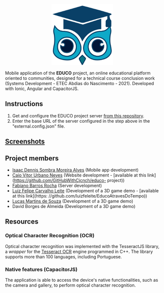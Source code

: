 <div align="center">
    <img src="https://github.com/IsaacDennis/EDUCOMobile/blob/master/src/assets/educo-logo.svg?raw=true" alt="Project Logo" width="200px" height=" 200px">
</div>

Mobile application of the **EDUCO** project, an online educational platform oriented to communities, designed for a technical course conclusion work (Systems Development - ETEC Abdias do Nascimento - 2021). Developed with Ionic, Angular and CapacitorJS.
## Instructions
1. Get and configure the EDUCO project server [from this repository](https://github.com/yDanonin/API_educo).
2. Enter the base URL of the server configured in the step above in the "external.config.json" file.
## [Screenshots](https://isaacdennis.github.io/projects/creations/educomobile/#screenshots)
## Project members
- [Isaac Dennis Sombra Moreira Alves](https://www.linkedin.com/in/isaac-dennis-sombra-5b450b223/) (Mobile app development)
- [Caio Vitor Urbano Neves](https://www.linkedin.com/in/caio-vitor-260a231a7/) (Website development - [available at this link](https://github.com/GitHubWithCjcnch/educo- project))
- [Fabiano Barros Rocha](https://www.linkedin.com/in/fabiano-rocha-84a581200/) (Server development)
- [Luiz Felipe Carvalho Leite](https://www.linkedin.com/in/luiz-felipe-carvalho-leite-2492b81b6/) (Development of a 3D game demo - [available at this link](https: //github.com/luizfeleite/EducoAtravesDoTempo))
- [Lucas Martins de Souza](https://www.linkedin.com/in/lucas-souza-b91157222/) (Development of a 3D game demo)
- David Borges de Almeida (Development of a 3D game demo)

## Resources
### Optical Character Recognition (OCR)
Optical character recognition was implemented with the TesseractJS library, a _wrapper_ for the [Tesseract OCR](https://github.com/tesseract-ocr/tesseract) engine programmed in C++. The library supports more than 100 languages, including Portuguese.
### Native features (CapacitorJS)
The application is able to access the device's native functionalities, such as the camera and gallery, to perform optical character recognition.
